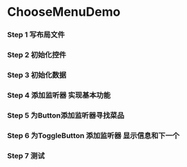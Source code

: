 # ChooseMenuDemo

### Step 1 写布局文件

### Step 2 初始化控件


### Step 3  初始化数据

### Step 4  添加监听器  实现基本功能

### Step 5   为Button添加监听器寻找菜品

### Step 6 为ToggleButton 添加监听器 显示信息和下一个

### Step 7 测试

